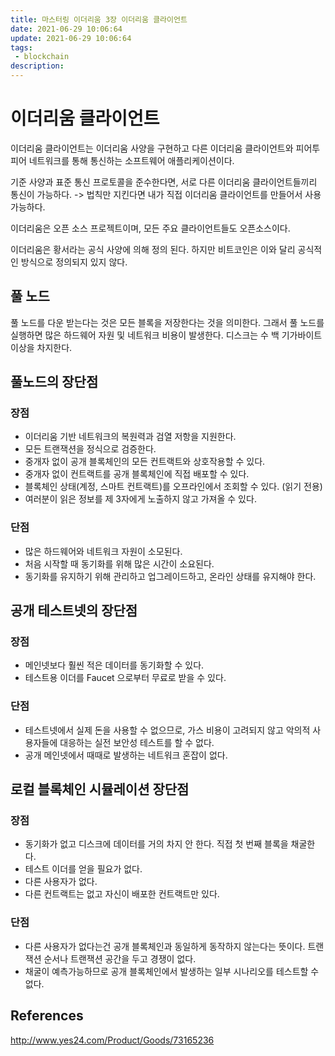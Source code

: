 ```yaml
---
title: 마스터링 이더리움 3장 이더리움 클라이언트
date: 2021-06-29 10:06:64
update: 2021-06-29 10:06:64
tags:
 - blockchain
description:
---
```


# 이더리움 클라이언트

이더리움 클라이언트는 이더리움 사양을 구현하고 다른 이더리움 클라이언트와 피어투피어 네트워크를 통해 통신하는 소프트웨어 애플리케이션이다.

기준 사양과 표준 통신 프로토콜을 준수한다면, 서로 다른 이더리움 클라이언트들끼리 통신이 가능하다. -> 법칙만 지킨다면 내가 직접 이더리움 클라이언트를 만들어서 사용 가능하다.

이더리움은 오픈 소스 프로젝트이며, 모든 주요 클라이언트들도 오픈소스이다.

이더리움은 황서라는 공식 사양에 의해 정의 된다. 하지만 비트코인은 이와 달리 공식적인 방식으로 정의되지 있지 않다.

## 풀 노드

풀 노드를 다운 받는다는 것은 모든 블록을 저장한다는 것을 의미한다. 그래서 풀 노드를 실행하면 많은 하드웨어 자원 및 네트워크 비용이 발생한다. 디스크는 수 백 기가바이트 이상을 차지한다.

## 풀노드의 장단점

### 장점

- 이더리움 기반 네트워크의 복원력과 검열 저항을 지원한다.
- 모든 트랜잭션을 정식으로 검증한다.
- 중개자 없이 공개 블록체인의 모든 컨트랙트와 상호작용할 수 있다.
- 중개자 없이 컨트랙트를 공개 블록체인에 직접 배포할 수 있다.
- 블록체인 상태(계정, 스마트 컨트랙트)를 오프라인에서 조회할 수 있다. (읽기 전용)
- 여러분이 읽은 정보를 제 3자에게 노출하지 않고 가져올 수 있다.

### 단점

- 많은 하드웨어와 네트워크 자원이 소모된다.
- 처음 시작할 때 동기화를 위해 많은 시간이 소요된다.
- 동기화를 유지하기 위해 관리하고 업그레이드하고, 온라인 상태를 유지해야 한다.

## 공개 테스트넷의 장단점

### 장점

- 메인넷보다 훨씬 적은 데이터를 동기화할 수 있다.
- 테스트용 이더를 Faucet 으로부터 무료로 받을 수 있다.

### 단점

- 테스트넷에서 실제 돈을 사용할 수 없으므로, 가스 비용이 고려되지 않고 악의적 사용자들에 대응하는 실전 보안성 테스트를 할 수 없다.
- 공개 메인넷에서 때때로 발생하는 네트워크 혼잡이 없다.

## 로컬 블록체인 시뮬레이션 장단점

### 장점

- 동기화가 없고 디스크에 데이터를 거의 차지 안 한다. 직접 첫 번째 블록을 채굴한다.
- 테스트 이더를 얻을 필요가 없다.
- 다른 사용자가 없다.
- 다른 컨트랙트는 없고 자신이 배포한 컨트랙트만 있다.

### 단점

- 다른 사용자가 없다는건 공개 블록체인과 동일하게 동작하지 않는다는 뜻이다. 트랜잭션 순서나 트랜잭션 공간을 두고 경쟁이 없다.
- 채굴이 예측가능하므로 공개 블록체인에서 발생하는 일부 시나리오를 테스트할 수 없다.

## References

http://www.yes24.com/Product/Goods/73165236
